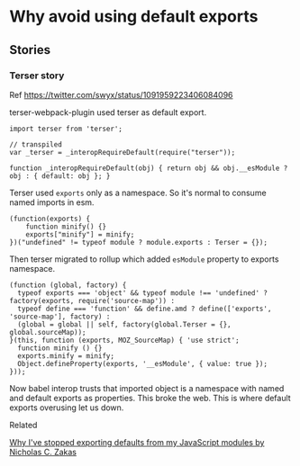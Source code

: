 # Why avoid using default exports

## Stories

### Terser story

Ref https://twitter.com/swyx/status/1091959223406084096


terser-webpack-plugin used terser as default export.

```
import terser from 'terser';

// transpiled
var _terser = _interopRequireDefault(require("terser"));

function _interopRequireDefault(obj) { return obj && obj.__esModule ? obj : { default: obj }; }
```

Terser used `exports` only as a namespace. So it's normal to consume named imports in esm.

```
(function(exports) {
    function minify() {}
    exports["minify"] = minify;
})("undefined" != typeof module ? module.exports : Terser = {});
```
Then terser migrated to rollup which added `esModule` property to exports namespace.

```
(function (global, factory) {
  typeof exports === 'object' && typeof module !== 'undefined' ? factory(exports, require('source-map')) :
  typeof define === 'function' && define.amd ? define(['exports', 'source-map'], factory) :
  (global = global || self, factory(global.Terser = {}, global.sourceMap));
}(this, function (exports, MOZ_SourceMap) { 'use strict';
  function minify () {}
  exports.minify = minify;
  Object.defineProperty(exports, '__esModule', { value: true });
}));
```

Now babel interop trusts that imported object is a namespace with named and default exports as properties. This broke the web. This is where default exports overusing let us down.

Related

[Why I've stopped exporting defaults from my JavaScript modules by Nicholas C. Zakas](https://humanwhocodes.com/blog/2019/01/stop-using-default-exports-javascript-module/)
